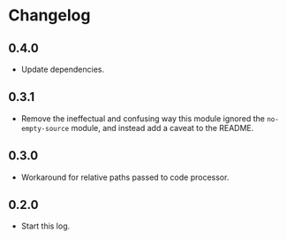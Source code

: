 # Changelog

## 0.4.0

- Update dependencies.

## 0.3.1

- Remove the ineffectual and confusing way this module ignored the `no-empty-source` module, and instead add a caveat to the README.

## 0.3.0

- Workaround for relative paths passed to code processor.

## 0.2.0

- Start this log.
